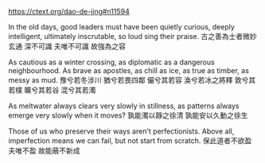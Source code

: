 https://ctext.org/dao-de-jing#n11594

In the old days,
good leaders must have been
quietly curious,
deeply intelligent,
ultimately inscrutable,
so loud sing their praise.
古之善為士者微妙玄通
深不可識
夫唯不可識
故強為之容

As cautious as a winter crossing,
as diplomatic as a dangerous neighbourhood.
As brave as apostles,
as chill as ice,
as true as timber,
as messy as mud.
豫兮若冬涉川
猶兮若畏四鄰
儼兮其若容
渙兮若冰之將釋
敦兮其若樸
曠兮其若谷
混兮其若濁

As meltwater always clears very slowly in stillness,
as patterns always emerge very slowly when it moves?
孰能濁以靜之徐清
孰能安以久動之徐生

Those of us who preserve their ways
aren't perfectionists.
Above all, imperfection
means we can fail,
but not start from scratch.
保此道者不欲盈
夫唯不盈
故能蔽不新成
